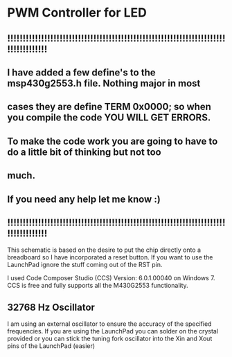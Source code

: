 # PWM Controller for LED

## !!!!!!!!!!!!!!!!!!!!!!!!!!!!!!!!!!!!!!!!!!!!!!!!!!!!!!!!!!!!!!!!!!!!!!!!!!!!!!!!!!!!
## I have added a few define's to the msp430g2553.h file. Nothing major in most
## cases they are define TERM 0x0000; so when you compile the code YOU WILL GET ERRORS.
## To make the code work you are going to have to do a little bit of thinking but not too
## much. 
## If you need any help let me know :)
## !!!!!!!!!!!!!!!!!!!!!!!!!!!!!!!!!!!!!!!!!!!!!!!!!!!!!!!!!!!!!!!!!!!!!!!!!!!!!!!!!!!!

This schematic is based on the desire to put the chip directly onto a breadboard
so I have incorporated a reset button. If you want to use the LaunchPad ignore the stuff 
coming out of the RST pin.

I used Code Composer Studio (CCS) Version: 6.0.1.00040 on Windows 7. CCS is free and fully supports 
all the M430G2553 functionality.

## 32768 Hz Oscillator
I am using an external oscillator to ensure the accuracy of the specified frequencies.
If you are using the LaunchPad you can solder on the crystal provided or you can stick 
the tuning fork oscillator into the Xin and Xout pins of the LaunchPad (easier)


